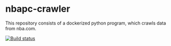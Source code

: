 # nbapc-crawler
This repository consists of a dockerized python program, which crawls data from nba.com.

[![Build status](https://dev.azure.com/martinluksik/nbapc/_apis/build/status/nbapc-crawler%20-%20Build%20Docker%20Image)](https://dev.azure.com/martinluksik/nbapc/_build/latest?definitionId=2)
